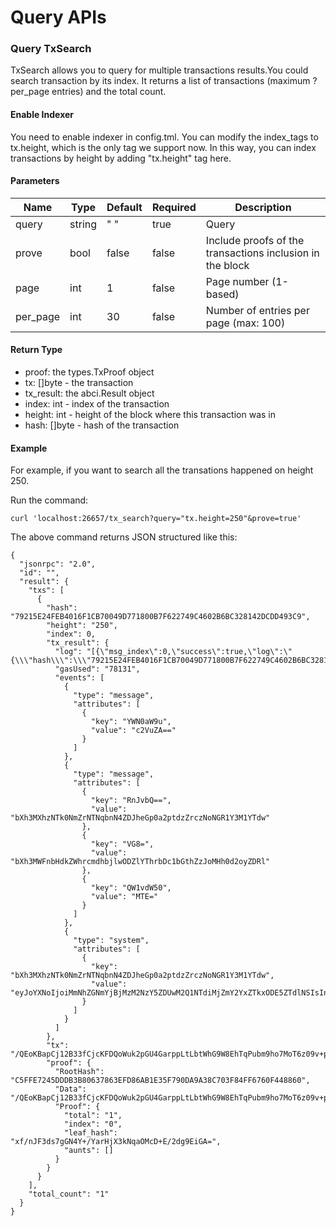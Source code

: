 # Query APIs

### Query TxSearch
TxSearch allows you to query for multiple transactions results.You could search transaction by its index. It returns a list of transactions (maximum ?per_page entries) and the total count.

#### Enable Indexer

You need to enable indexer in config.tml. You can modify the index_tags to tx.height, which is the only tag we support now. In this way, you can index transactions by height by adding "tx.height" tag here.

#### Parameters
| Name | Type | Default | Required | Description                 |
| ---- | ---- | ------- | -------- | --------------------------- |
| query | string | " " | true   | Query |
| prove | bool | false | false   | Include proofs of the transactions inclusion in the block |
| page | int | 1 | false   | Page number (1-based) |
| per_page | int | 30 | false   | Number of entries per page (max: 100) |

#### Return Type
- proof: the types.TxProof object
- tx: []byte - the transaction
- tx_result: the abci.Result object
- index: int - index of the transaction
- height: int - height of the block where this transaction was in
- hash: []byte - hash of the transaction

#### Example
For example, if you want to search all the transations happened on height 250.

Run the command:
```
curl 'localhost:26657/tx_search?query="tx.height=250"&prove=true'
```

The above command returns JSON structured like this:
```
{
  "jsonrpc": "2.0",
  "id": "",
  "result": {
    "txs": [
      {
        "hash": "79215E24FEB4016F1CB70049D771800B7F622749C4602B6BC328142DCDD493C9",
        "height": "250",
        "index": 0,
        "tx_result": {
          "log": "[{\"msg_index\":0,\"success\":true,\"log\":\"{\\\"hash\\\":\\\"79215E24FEB4016F1CB70049D771800B7F622749C4602B6BC328142DCDD493C9\\\",\\\"nonce\\\":0}\"}]",
          "gasUsed": "78131",
          "events": [
            {
              "type": "message",
              "attributes": [
                {
                  "key": "YWN0aW9u",
                  "value": "c2VuZA=="
                }
              ]
            },
            {
              "type": "message",
              "attributes": [
                {
                  "key": "RnJvbQ==",
                  "value": "bXh3MXhzNTk0NmZrNTNqbnN4ZDJheGp0a2ptdzZrczNoNGR1Y3M1YTdw"
                },
                {
                  "key": "VG8=",
                  "value": "bXh3MWFnbHdkZWhrcmdhbjlwODZlYThrbDc1bGthZzJoMHh0d2oyZDRl"
                },
                {
                  "key": "QW1vdW50",
                  "value": "MTE="
                }
              ]
            },
            {
              "type": "system",
              "attributes": [
                {
                  "key": "bXh3MXhzNTk0NmZrNTNqbnN4ZDJheGp0a2ptdzZrczNoNGR1Y3M1YTdw",
                  "value": "eyJoYXNoIjoiMmNhZGNmYjBjMzM2NzY5ZDUwM2Q1NTdiMjZmY2YxZTkxODE5ZTdlNSIsInBhcmFtcyI6WyJteHcxeHM1OTQ2Zms1M2puc3hkMmF4anRram13NmtzM2g0ZHVjczVhN3AiLCJteHcxYWdsd2RlaGtyZ2FuOXA4NmVhOGtsNzVsa2FnMmgweHR3ajJkNGUiLCIxMSJdfQ=="
                }
              ]
            }
          ]
        },
        "tx": "/QEoKBapCj12B33fCjcKFDQoWuk2pGU4GarppLtLbtWhG9W8EhTqPubm9ho7MoT6z09v+p+3UKu8yxoJCgNjaW4SAjExEhoKGAoDY2luEhE1MDAwMDAwMDAwMDAwMDAwMBpqCibrWumHIQOSGvBAKDWGJV1OcuIbs7MNxZhCLyoM6sIgvcY39Vcw1xJA1HdvhvAMNBFVZXm4LjmC2BEy41H/GBqcPrlnvEE5XOUQeSUMrnfGu6Hfxhj8se+3eeFZMuPHVZg1DvobWzAE4iIwdGVzdGluZyB0cmFuc2ZlciB3aXRoIDExY2luLCBmcm9tIGFjYy05IHRvIGFjYy04",
        "proof": {
          "RootHash": "C5FFE7245DDDB3B80637863EFD86AB1E35F790DA9A38C703F84FF6760F448860",
          "Data": "/QEoKBapCj12B33fCjcKFDQoWuk2pGU4GarppLtLbtWhG9W8EhTqPubm9ho7MoT6z09v+p+3UKu8yxoJCgNjaW4SAjExEhoKGAoDY2luEhE1MDAwMDAwMDAwMDAwMDAwMBpqCibrWumHIQOSGvBAKDWGJV1OcuIbs7MNxZhCLyoM6sIgvcY39Vcw1xJA1HdvhvAMNBFVZXm4LjmC2BEy41H/GBqcPrlnvEE5XOUQeSUMrnfGu6Hfxhj8se+3eeFZMuPHVZg1DvobWzAE4iIwdGVzdGluZyB0cmFuc2ZlciB3aXRoIDExY2luLCBmcm9tIGFjYy05IHRvIGFjYy04",
          "Proof": {
            "total": "1",
            "index": "0",
            "leaf_hash": "xf/nJF3ds7gGN4Y+/YarHjX3kNqaOMcD+E/2dg9EiGA=",
            "aunts": []
          }
        }
      }
    ],
    "total_count": "1"
  }
}
```

